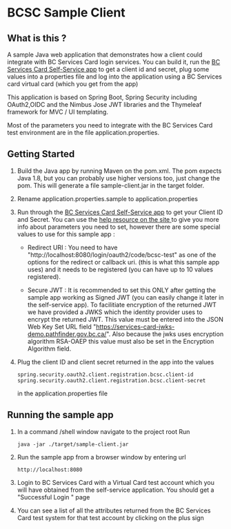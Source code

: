 # BCSC Sample Client
## What is this ?
A sample Java web application that demonstrates how a client could integrate with BC Services Card login services. You can build it, run the [BC Services Card Self-Service app](https://selfservice-prod.pathfinder.gov.bc.ca) to get a client id and secret, plug some values into a properties file and log into the application using a BC Services card virtual card (which you get from the app) 

This application is based on Spring Boot, Spring Security including OAuth2,OIDC and the Nimbus Jose JWT libraries and the Thymeleaf framework for MVC / UI templating.  

 Most of the parameters you need to integrate with the BC Services Card test environment are in the file application.properties.  
 
 ## Getting Started
 
 1. Build the Java app by running Maven on the pom.xml. The pom expects Java 1.8, but you can probably use higher versions too, just change the pom. 
 This will generate a file sample-client.jar in the target folder.
1.  Rename application.properties.sample to application.properties
 1. Run through the [BC Services Card Self-Service app](https://selfservice-prod.pathfinder.gov.bc.ca) to get your Client ID and Secret. You can use the [help resource  on the site ](https://selfservice-prod.pathfinder.gov.bc.ca/help/help-dev)to give you more info about parameters you need to set, however there are some special values to use for this sample app : 

 
    - Redirect URI : You need to have "http://localhost:8080/login/oauth2/code/bcsc-test" as one of the options for the redirect or callback uri. (this is what this sample app uses) and it needs to be registered (you can have up to 10 values registered).
     
     - Secure JWT : It is recommended to set this ONLY after getting the sample app working as Signed JWT  (you can easily change it later in the self-service app). To facilitiate encryption of the returned JWT we have provided a JWKS which the identity provider uses to encrypt the returned JWT. This value must be entered into the JSON Web Key Set URL field
     "https://services-card-jwks-demo.pathfinder.gov.bc.ca/". Also because the jwks uses encryption algorithm RSA-OAEP this value must also be set in the Encryption Algorithm field.

 
 1. Plug the client ID and client secret returned in the app into the values

     ```spring.security.oauth2.client.registration.bcsc.client-id```
    ```spring.security.oauth2.client.registration.bcsc.client-secret```

    in the application.properties file

 ## Running the sample app

 1. In a command /shell window navigate to the project root
 Run 

      ```java -jar ./target/sample-client.jar```

1. Run the sample app from a browser window by entering url 

   ```http://localhost:8080```

1. Login to BC Services Card with a Virtual Card test account which you will have obtained from the self-service application. You should get a "Successful Login " page 

1. You can see a list of all the attributes  returned from the BC Services Card test system for that test account by clicking on the plus sign 